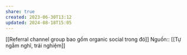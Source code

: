```yaml
---
share: true
created: 2023-06-30T13:12
updated: 2024-08-18T15:05
---
```

[[Referral channel group bao gồm organic social trong đó]]
Nguồn:: [[Tự ngẫm nghĩ, trải nghiệm]]